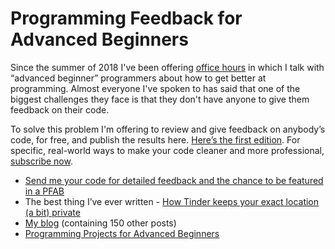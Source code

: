 # Programming Feedback for Advanced Beginners

Since the summer of 2018 I've been offering [office hours](https://robertheaton.com) in which I talk with “advanced beginner” programmers about how to get better at programming. Almost everyone I've spoken to has said that one of the biggest challenges they face is that they don't have anyone to give them feedback on their code.

To solve this problem I'm offering to review and give feedback on anybody’s code, for free, and publish the results here. [Here’s the first edition](https://robertheaton.com/pfab0). For specific, real-world ways to make your code cleaner and more professional, [subscribe now](https://advancedbeginners.substack.com).

* [Send me your code for detailed feedback and the chance to be featured in a PFAB](https://robertheaton.com/feedback)
* The best thing I’ve ever written - [How Tinder keeps your exact location (a bit) private](https://robertheaton.com/2018/07/09/how-tinder-keeps-your-location-a-bit-private/)
* [My blog](https://robertheaton.com) (containing 150 other posts)
* [Programming Projects for Advanced Beginners](https://robertheaton.com/ppab)
